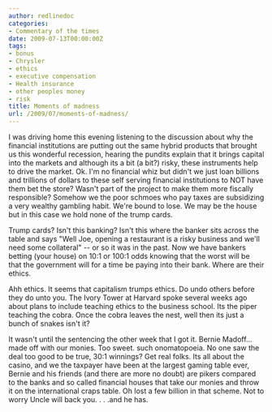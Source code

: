 ```yaml
---
author: redlinedoc
categories:
- Commentary of the times
date: 2009-07-13T00:00:00Z
tags:
- bonus
- Chrysler
- ethics
- executive compensation
- Health insurance
- other peoples money
- risk
title: Moments of madness
url: /2009/07/moments-of-madness/
---
```


I was driving home this evening listening to the discussion about why the financial institutions are putting out the same hybrid products that brought us this wonderful recession, hearing the pundits explain that it brings capital into the markets and although its a bit (a bit?) risky, these instruments help to drive the market. Ok. I'm no financial whiz but didn't we just loan billions and trillions of dollars to these self serving financial institutions to NOT have them bet the store? Wasn't part of the project to make them more fiscally responsible? Somehow we the poor schmoes who pay taxes are subsidizing a very wealthy gambling habit. We're bound to lose. We may be the house but in this case we hold none of the trump cards.

Trump cards? Isn't this banking? Isn't this where the banker sits across the table and says "Well Joe, opening a restaurant is a risky business and we'll need some collateral" -- or so it was in the past. Now we have bankers betting (your house) on 10:1 or 100:1 odds knowing that the worst will be that the government will for a time be paying into their bank. Where are their ethics.

Ahh ethics. It seems that capitalism trumps ethics. Do undo others before they do unto you. The Ivory Tower at Harvard spoke several weeks ago about plans to include teaching ethics to the business school. Its the piper teaching the cobra. Once the cobra leaves the nest, well then its just a bunch of snakes isn't it?

It wasn't until the sentencing the other week that I got it. Bernie Madoff... made off with our monies. Too sweet. such onomatopoeia. No one saw the deal too good to be true, 30:1 winnings? Get real folks. Its all about the casino, and we the taxpayer have been at the largest gaming table ever, Bernie and his friends (and there are more no doubt) are pikers compared to the banks and so called financial houses that take our monies and throw it on the international craps table. Oh lost a few billion in that scheme. Not to worry Uncle will back you. . . .and he has.
